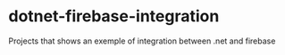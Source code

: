 # dotnet-firebase-integration
Projects that shows an exemple of integration between .net and firebase
